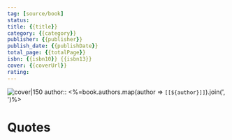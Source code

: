 ```yaml
---
tag: [source/book]
status: 
title: {{title}}
category: {{category}}
publisher: {{publisher}}
publish_date: {{publishDate}}
total_page: {{totalPage}}
isbn: {{isbn10}} {{isbn13}}
cover: {{coverUrl}}
rating: 
---
```

![cover|150]({{coverUrl}})
author:: <%=book.authors.map(author => `[[${author}]]`).join(', ')%>
# Quotes
